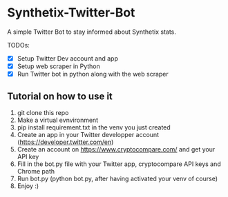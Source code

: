 # Synthetix-Twitter-Bot
A simple Twitter Bot to stay informed about Synthetix stats.

TODOs:
- [X] Setup Twitter Dev account and app
- [X] Setup web scraper in Python
- [X] Run Twitter bot in python along with the web scraper

## Tutorial on how to use it
1. git clone this repo
2. Make a virtual evnvironment
3. pip install requirement.txt in the venv you just created
4. Create an app in your Twitter developper account (https://developer.twitter.com/en)
5. Create an account on https://www.cryptocompare.com/ and get your API key
6. Fill in the bot.py file with your Twitter app, cryptocompare API keys and Chrome path
7. Run bot.py (python bot.py, after having activated your venv of course)
8. Enjoy :)
